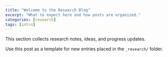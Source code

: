 ```yaml
---
title: "Welcome to the Research Blog"
excerpt: "What to expect here and how posts are organized."
categories: [research]
tags: [intro]
---
```


This section collects research notes, ideas, and progress updates.

Use this post as a template for new entries placed in the `_research/` folder.

